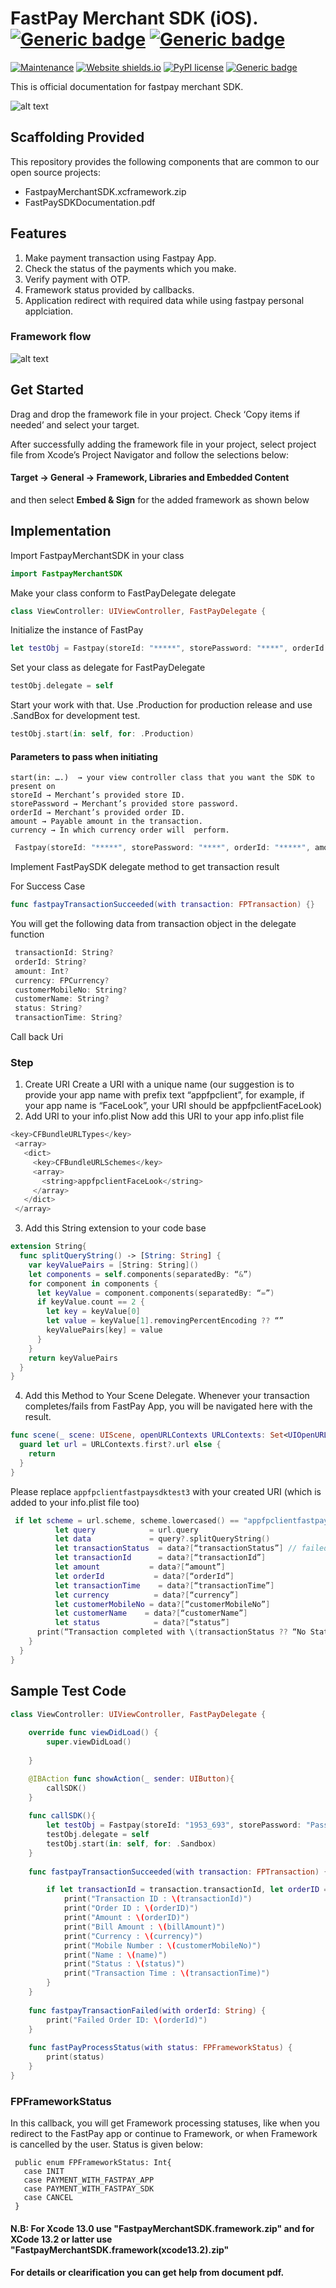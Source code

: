 # FastPay Merchant SDK (iOS).  [![Generic badge](https://img.shields.io/badge/Swift-5-FA7343?style=for-the-badge&logo=swift&logoColor=white)](https://shields.io/) [![Generic badge](https://img.shields.io/badge/Xcode-13.0-007ACC?style=flat-square&logo=Xcode&logoColor=white)](https://shields.io/)



[![Maintenance](https://img.shields.io/badge/Maintained%3F-yes-green.svg)]()
[![Website shields.io](https://img.shields.io/website-up-down-green-red/http/shields.io.svg)](https://fastpay.blackace.tech)
[![PyPI license](https://img.shields.io/pypi/l/ansicolortags.svg)](https://pypi.python.org/pypi/ansicolortags/)
[![Generic badge](https://img.shields.io/badge/Version-v1.0.0-blue.svg)](https://shields.io/)

This is official documentation for fastpay merchant SDK.

![alt text](https://fast-pay.iq/images/logo_dark.png)


## Scaffolding Provided
This repository provides the following components that are common to our open source projects:

- FastpayMerchantSDK.xcframework.zip
- FastPaySDKDocumentation.pdf

## Features
1. Make payment transaction using Fastpay App.
2. Check the status of the payments which you make.
3. Verify payment with OTP.
4. Framework status provided by callbacks.
5. Application redirect with required data while using fastpay personal applciation.

### Framework flow
![alt text](flow.png)


## Get Started
						
Drag and drop the framework file in your project. Check ‘Copy items if needed’ and select your target.

After successfully adding the framework file in your project, select project file from Xcode’s Project Navigator and follow the selections below:

#### Target → General → Framework, Libraries and Embedded Content
and then select ​**Embed & Sign**​ for the added framework as shown below


## Implementation

Import FastpayMerchantSDK in your class
```swift
import FastpayMerchantSDK
```
		

Make your class conform to FastPayDelegate delegate
```swift
class ViewController: UIViewController, FastPayDelegate {
```

Initialize the instance of FastPay
```swift
let testObj = Fastpay(storeId: "*****", storePassword: "****", orderId: "*****", amount: 500, currency: .IQD)
```
 
Set your class as delegate for FastPayDelegate
```swift
testObj.delegate = self
```
 
Start your work with that. Use .Production for production release and use .SandBox for development test.
```swift
testObj.start(in: self, for: .Production)
```

#### Parameters to pass when initiating	
```
start(in: ….)  → your view controller class that you want the SDK to present on
storeId → Merchant’s provided store ID.
storePassword → Merchant’s provided store password.
orderId → Merchant’s provided order ID.
amount → Payable amount in the transaction.
currency → In which currency order will  perform.		
```

```swift
 Fastpay(storeId: "*****", storePassword: "****", orderId: "*****", amount: 500, currency: .IQD)
```

Implement FastPaySDK delegate method to get transaction result

For Success Case
```swift
func fastpayTransactionSucceeded(with transaction: FPTransaction) {}
```

You will get the following data from transaction object in the delegate function

```swift
 transactionId: String?
 orderId: String?
 amount: Int?
 currency: FPCurrency?
 customerMobileNo: String?
 customerName: String?
 status: String?
 transactionTime: String?
 ```
Call back Uri
### Step 
1. Create URI
Create a URI with a unique name (our suggestion is to provide your app name with prefix text “appfpclient”, for example, if your app name is “FaceLook”, your URI should be appfpclientFaceLook)
2. Add URI to your info.plist
Now add this URI to your app info.plist file

```swift
<key>CFBundleURLTypes</key>
 <array>
   <dict>
     <key>CFBundleURLSchemes</key>
     <array>
       <string>appfpclientFaceLook</string>
     </array>
   </dict>
 </array>
```
3. Add this String extension to your code base
```swift
extension String{
  func splitQueryString() -> [String: String] {
    var keyValuePairs = [String: String]()
    let components = self.components(separatedBy: “&”)
    for component in components {
      let keyValue = component.components(separatedBy: “=”)
      if keyValue.count == 2 {
        let key = keyValue[0]
        let value = keyValue[1].removingPercentEncoding ?? “”
        keyValuePairs[key] = value
      }
    }
    return keyValuePairs
  }
}
```
4. Add this Method to Your Scene Delegate. Whenever your transaction completes/fails from FastPay App, you will be navigated here with the result.
```swift
func scene(_ scene: UIScene, openURLContexts URLContexts: Set<UIOpenURLContext>) {
  guard let url = URLContexts.first?.url else {
    return
  }
}
```
Please replace `appfpclientfastpaysdktest3` with your created URI (which is added to your info.plist file too)
```swift
 if let scheme = url.scheme, scheme.lowercased() == "appfpclientfastpaysdktest3".lowercased() {
          let query            = url.query
          let data             = query?.splitQueryString()
          let transactionStatus  = data?[“transactionStatus”] // failed/success
          let transactionId      = data?[“transactionId”]
          let amount           = data?[“amount”]
          let orderId           = data?[“orderId”]
          let transactionTime    = data?[“transactionTime”]
          let currency          = data?[“currency”]
          let customerMobileNo = data?[“customerMobileNo”]
          let customerName    = data?[“customerName”]
          let status            = data?[“status”]
      print(“Transaction completed with \(transactionStatus ?? “No Status found”)“)
    }
  }
}
```

## Sample Test Code
```swift
class ViewController: UIViewController, FastPayDelegate {
    
    override func viewDidLoad() {
        super.viewDidLoad()
        
    }

    @IBAction func showAction(_ sender: UIButton){
        callSDK()
    }
    
    func callSDK(){
        let testObj = Fastpay(storeId: "1953_693", storePassword: "Password100@", orderId: "order240", amount: 500, currency: .IQD,uri: "appfpclientfastpaysdktest3")
        testObj.delegate = self
        testObj.start(in: self, for: .Sandbox)
    }
    
    func fastpayTransactionSucceeded(with transaction: FPTransaction) {

        if let transactionId = transaction.transactionId, let orderID = transaction.orderId, let billAmount = transaction.amount, let currency = transaction.currency, let customerMobileNo = transaction.customerMobileNo, let name = transaction.customerName, let status = transaction.status, let transactionTime = transaction.transactionTime{
            print("Transaction ID : \(transactionId)")
            print("Order ID : \(orderID)")
            print("Amount : \(orderID)")
            print("Bill Amount : \(billAmount)")
            print("Currency : \(currency)")
            print("Mobile Number : \(customerMobileNo)")
            print("Name : \(name)")
            print("Status : \(status)")
            print("Transaction Time : \(transactionTime)")
        }
    }
    
    func fastpayTransactionFailed(with orderId: String) {
        print("Failed Order ID: \(orderId)")
    }
    
    func fastPayProcessStatus(with status: FPFrameworkStatus) {
        print(status)
    }
}
 ```
 
### FPFrameworkStatus

In this callback, you will get Framework processing statuses, like when you redirect to the FastPay app or continue to Framework, or when Framework is cancelled by the user. Status is given below:
``` 
 public enum FPFrameworkStatus: Int{
   case INIT
   case PAYMENT_WITH_FASTPAY_APP
   case PAYMENT_WITH_FASTPAY_SDK
   case CANCEL
 }
```
 
#### N.B: For Xcode 13.0 use "FastpayMerchantSDK.framework.zip" and for XCode 13.2 or latter use "FastpayMerchantSDK.framework(xcode13.2).zip"
#### For details or clearification you can get help from document pdf. 
